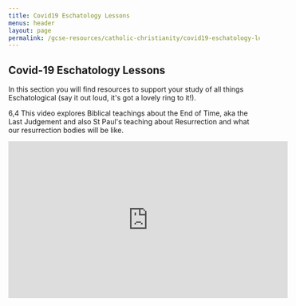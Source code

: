 ```yaml
---
title: Covid19 Eschatology Lessons
menus: header
layout: page
permalink: /gcse-resources/catholic-christianity/covid19-eschatology-lessons
---
```

## Covid-19 Eschatology Lessons
In this section you will find resources to support your study of all things Eschatological (say it out loud, it's got a lovely ring to it!). 

6,4 This video explores Biblical teachings about the End of Time, aka the Last Judgement and also St Paul's teaching about Resurrection and what our resurrection bodies will be like. 

<iframe width="560" height="315" src="https://www.youtube.com/embed/0PfvcfkGGIY" frameborder="0" allow="accelerometer; autoplay; encrypted-media; gyroscope; picture-in-picture" allowfullscreen></iframe>
